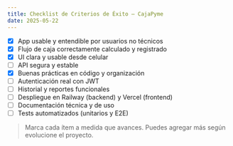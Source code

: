 ```yaml
---
title: Checklist de Criterios de Éxito – CajaPyme
date: 2025-05-22
---
```


- [x] App usable y entendible por usuarios no técnicos
- [x] Flujo de caja correctamente calculado y registrado
- [x] UI clara y usable desde celular
- [ ] API segura y estable
- [x] Buenas prácticas en código y organización
- [ ] Autenticación real con JWT
- [ ] Historial y reportes funcionales
- [ ] Despliegue en Railway (backend) y Vercel (frontend)
- [ ] Documentación técnica y de uso
- [ ] Tests automatizados (unitarios y E2E)

> Marca cada ítem a medida que avances. Puedes agregar más según evolucione el proyecto.
